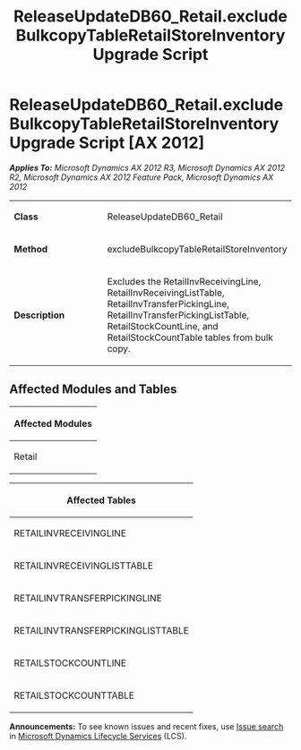 ﻿---
title: ReleaseUpdateDB60_Retail.excludeBulkcopyTableRetailStoreInventory Upgrade Script
TOCTitle: ReleaseUpdateDB60_Retail.excludeBulkcopyTableRetailStoreInventory Upgrade Script
ms:assetid: 952dcb6c-5ed2-ee74-542b-23a92cfca48b
ms:mtpsurl: https://msdn.microsoft.com/en-us/library/JJ686156(v=AX.60)
ms:contentKeyID: 49709861
ms.date: 05/18/2015
mtps_version: v=AX.60
---

# ReleaseUpdateDB60\_Retail.excludeBulkcopyTableRetailStoreInventory Upgrade Script [AX 2012]


_**Applies To:** Microsoft Dynamics AX 2012 R3, Microsoft Dynamics AX 2012 R2, Microsoft Dynamics AX 2012 Feature Pack, Microsoft Dynamics AX 2012_

<table>
<colgroup>
<col style="width: 50%" />
<col style="width: 50%" />
</colgroup>
<tbody>
<tr class="odd">
<td><p><strong>Class</strong></p></td>
<td><p>ReleaseUpdateDB60_Retail</p></td>
</tr>
<tr class="even">
<td><p><strong>Method</strong></p></td>
<td><p>excludeBulkcopyTableRetailStoreInventory</p></td>
</tr>
<tr class="odd">
<td><p><strong>Description</strong></p></td>
<td><p>Excludes the RetailInvReceivingLine, RetailInvReceivingListTable, RetailInvTransferPickingLine, RetailInvTransferPickingListTable, RetailStockCountLine, and RetailStockCountTable tables from bulk copy.</p></td>
</tr>
</tbody>
</table>


## Affected Modules and Tables

<table>
<colgroup>
<col style="width: 100%" />
</colgroup>
<thead>
<tr class="header">
<th><p>Affected Modules</p></th>
</tr>
</thead>
<tbody>
<tr class="odd">
<td><p>Retail</p></td>
</tr>
</tbody>
</table>


<table>
<colgroup>
<col style="width: 100%" />
</colgroup>
<thead>
<tr class="header">
<th><p>Affected Tables</p></th>
</tr>
</thead>
<tbody>
<tr class="odd">
<td><p>RETAILINVRECEIVINGLINE</p></td>
</tr>
<tr class="even">
<td><p>RETAILINVRECEIVINGLISTTABLE</p></td>
</tr>
<tr class="odd">
<td><p>RETAILINVTRANSFERPICKINGLINE</p></td>
</tr>
<tr class="even">
<td><p>RETAILINVTRANSFERPICKINGLISTTABLE</p></td>
</tr>
<tr class="odd">
<td><p>RETAILSTOCKCOUNTLINE</p></td>
</tr>
<tr class="even">
<td><p>RETAILSTOCKCOUNTTABLE</p></td>
</tr>
</tbody>
</table>

  
**Announcements:** To see known issues and recent fixes, use [Issue search](http://go.microsoft.com/fwlink/?linkid=389258) in [Microsoft Dynamics Lifecycle Services](http://go.microsoft.com/fwlink/?linkid=306505) (LCS).

